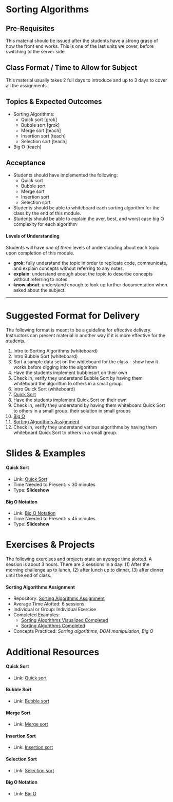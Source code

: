 # Sorting Algorithms

## Pre-Requisites
This material should be issued after the students have a strong grasp of how the front end works. This is one of the last units we cover, before switching to the server side.

## Class Format / Time to Allow for Subject
This material usually takes 2 full days to introduce and up to 3 days to cover all the assignments

## Topics & Expected Outcomes
- Sorting Algorithms:
  - Quick sort [grok]
  - Bubble sort [grok]
  - Merge sort [teach]
  - Insertion sort [teach]
  - Selection sort [teach]
- Big O [teach]

## Acceptance
- Students should have implemented the following:
  - Quick sort
  - Bubble sort
  - Merge sort
  - Insertion sort
  - Selection sort
- Students should be able to whiteboard each sorting algorithm for the class by the end of this module.
- Students should be able to explain the aver, best, and worst case big O complexity for each algorithm

#### Levels of Understanding
Students will have *one of three* levels of understanding about each topic upon completion of this module.
- **grok**: fully understand the topic in order to replicate code, communicate, and explain concepts without referring to any notes.
- **explain**: understand enough about the topic to describe concepts without referring to notes.
- **know about**: understand enough to look up further documentation when asked about the subject.

---

# Suggested Format for Delivery
The following format is meant to be a guideline for effective delivery. Instructors can present material in another way if it is more effective for the students.

1. Intro to Sorting Algorithms (whiteboard)
1. Intro Bubble Sort (whiteboard)
  1. Sort a sample data set on the whiteboard for the class - show how it works before digging into the algorithm
1. Have the students implement bubblesort on their own
1. Check in, verify they understand Bubble Sort by having them whiteboard the algorithm to others in a small group.
1. Intro Quick Sort (whiteboard)
1. [Quick Sort](https://github.com/devleague/slides-quicksort)
1. Have the students implement Quick Sort on their own
1. Check in, verify they understand by having them whiteboard Quick Sort to others in a small group.
their solution in small groups
1. [Big O](https://github.com/devleague/slides-big-o)
1. [Sorting Algorithms Assignment](https://github.com/devleague/DevLeague-Modules/blob/master/Algorithms/Sorting/SORTING.md)
1. Check in, verify they understand various algorithms by having them whiteboard Quick Sort to others in a small group.

# Slides & Examples

#### Quick Sort
- Link: [Quick Sort](https://github.com/devleague/slides-quicksort)
- Time Needed to Present: < 30 minutes
- Type: **Slideshow**

#### Big O Notation
- Link: [Big O Notation](http://slides.com/joecarlson/bigonotation)
- Time Needed to Present: < 45 minutes
- Type: **Slideshow**

# Exercises & Projects
The following exercises and projects state an average time alotted. A session is about 3 hours. There are 3 sessions in a day: (1) After the morning challenge up to lunch, (2) after lunch up to dinner, (3) after dinner until the end of class.

#### Sorting Algorithms Assignment
- Repository: [Sorting Algorithms Assignment](https://github.com/devleague/DevLeague-Modules/blob/master/Algorithms/Sorting/SORTING.md)
- Average Time Alotted: 6 sessions
- Individual or Group: Individual Exercise
- Completed Examples:
  - [Sorting Algorithms Visualized Completed](https://github.com/JoeKarlsson1/sorting-alogorithms)
  - [Sorting Algorithms Completed](https://github.com/JoeKarlsson1/data-structures/tree/master/sorting-algorithms)
- Concepts Practiced: *Sorting algorithms*, *DOM manipulation*, *Big O*

# Additional Resources

#### Quick Sort
- Link: [Quick sort](https://en.wikipedia.org/wiki/Quicksort)

#### Bubble Sort
- Link: [Bubble sort](https://en.wikipedia.org/wiki/Bubble_sort)

#### Merge Sort
- Link: [Merge sort](https://en.wikipedia.org/wiki/Merge_sort)

#### Insertion Sort
- Link: [Insertion sort](https://en.wikipedia.org/wiki/Insertion_sort)

#### Selection Sort
- Link: [Selection sort](https://en.wikipedia.org/wiki/Selection_sort)

#### Big O Notation
- Link: [Big O](https://en.wikipedia.org/wiki/Big_O#In_mathematics_and_computing)


